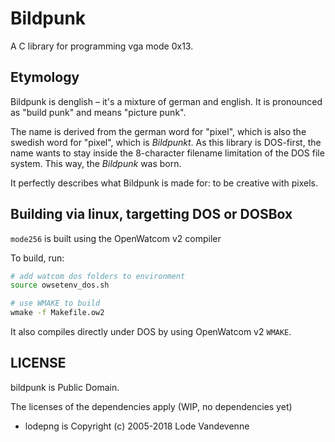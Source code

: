 # Bildpunk

A C library for programming vga mode 0x13.

## Etymology

Bildpunk is denglish – it's a mixture of german and english. It is pronounced as "build punk" and means "picture punk".

The name is derived from the german word for "pixel", which is also the swedish word for "pixel", which is _Bildpunkt_. As this library is DOS-first, the name wants to stay inside the 8-character filename limitation of the DOS file system. This way, the _Bildpunk_ was born.

It perfectly describes what Bildpunk is made for: to be creative with pixels.

## Building via linux, targetting DOS or DOSBox

`mode256` is built using the OpenWatcom v2 compiler

To build, run:

```sh
# add watcom dos folders to environment
source owsetenv_dos.sh

# use WMAKE to build
wmake -f Makefile.ow2
```

It also compiles directly under DOS by using OpenWatcom v2 `WMAKE`.

## LICENSE

bildpunk is Public Domain.

The licenses of the dependencies apply (WIP, no dependencies yet)

- lodepng is Copyright (c) 2005-2018 Lode Vandevenne
